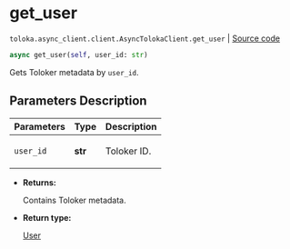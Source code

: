 # get_user
`toloka.async_client.client.AsyncTolokaClient.get_user` | [Source code](https://github.com/Toloka/toloka-kit/blob/v1.2.0/src/async_client/client.py#L0)

```python
async get_user(self, user_id: str)
```

Gets Toloker metadata by `user_id`.

## Parameters Description

| Parameters | Type | Description |
| :----------| :----| :-----------|
`user_id`|**str**|<p>Toloker ID.</p>

* **Returns:**

  Contains Toloker metadata.

* **Return type:**

  [User](toloka.client.user.User.md)
